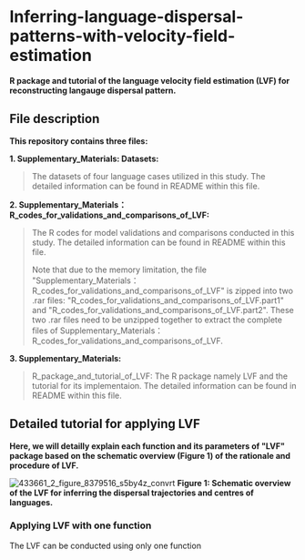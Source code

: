 # Inferring-language-dispersal-patterns-with-velocity-field-estimation
**R package and tutorial of the language velocity field estimation (LVF) for reconstructing langauge dispersal pattern.**
## File description
**This repository contains three files:**

**1.  Supplementary_Materials: Datasets:**
  
>The datasets of four language cases utilized in this study. The detailed information can be found in README within this file.  

**2.  Supplementary_Materials：R_codes_for_validations_and_comparisons_of_LVF:**
  
>The R codes for model validations and comparisons conducted in this study. The detailed information can be found in README within this file.
>    
>Note that due to the memory limitation, the file "Supplementary_Materials：R_codes_for_validations_and_comparisons_of_LVF" is zipped into two .rar files: "R_codes_for_validations_and_comparisons_of_LVF.part1" and "R_codes_for_validations_and_comparisons_of_LVF.part2". These two .rar files need to be unzipped together to extract the complete files of Supplementary_Materials：R_codes_for_validations_and_comparisons_of_LVF.  

**3.  Supplementary_Materials:**
  
>R_package_and_tutorial_of_LVF: The R package namely LVF and the tutorial for its implementaion. The detailed information can be found in README within this file.  

## Detailed tutorial for applying LVF

**Here, we will detailly explain each function and its parameters of "LVF" package based on the schematic overview (Figure 1) of the rationale and procedure of LVF.**

![433661_2_figure_8379516_s5by4z_convrt](https://github.com/Stan-Sizhe-Yang/Inferring-language-dispersal-patterns-with-velocity-field-estimation/assets/46415427/1191995a-bfaa-41a2-bc2a-41082104aace)
**Figure 1: Schematic overview of the LVF for inferring the dispersal trajectories and centres of languages.**

### Applying LVF with one function
The LVF can be conducted using only one function

